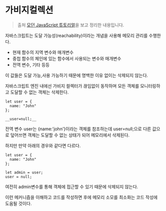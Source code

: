 # 가비지컬렉션

> 출처 [모던 JavaScript 튜토리얼](https://ko.javascript.info/)을 보고 정리한 내용입니다.

자바스크립트는 도달 가능성(reachability)이라는 개념을 사용해 메모리 관리를 수행한다.

-   현재 함수의 지역 변수와 매개변수
-   중첩 함수의 체인에 있는 함수에서 사용되는 변수와 매개변수
-   전역 변수, 기타 등등

이 값들은 도달 가능,사용 가능하기 때문에 명백한 이유 없이는 삭제되지 않는다.

자바스크립트 엔진 내에선 가비지 컬렉터가 끊임없이 동작하며 모든 객체를 모니터링하고 도달할 수 없는 객체는 삭제한다.

```
let user = {
  name: "John"
};

__user=null;__
```

전역 변수 user는 {name:'john'}이라는 객체를 참조하는데 user=null;으로 다른 값으로 덮어쓰면 객체는 도달할 수 없는 상태가 되어 메모리에서 삭제된다.

하지만 만약 아래의 경우와 같다면 다르다.

```
let user = {
  name: "John"
};

let admin = user;
user = null;
```

여전히 admin변수를 통해 객체에 접근할 수 있기 때문에 삭제되지 않는다.

이런 메커니즘을 이해하고 코드를 작성하면 후에 메모리 소모를 최소화는 코드 작성에 도움될 것이다.
